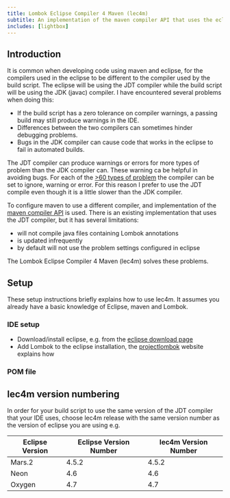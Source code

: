 ```yaml
---
title: Lombok Eclipse Compiler 4 Maven (lec4m)
subtitle: An implementation of the maven compiler API that uses the eclipse (JDT) compiler and can process Lombok files
includes: [lightbox]
---
```

## Introduction ##
It is common when developing code using maven and eclipse, for the compilers used in the eclipse to be different to the compiler used by the build script. The eclipse will be using the JDT compiler while the build script will be using the JDK (javac) compiler. I have encountered several problems when doing this:
* If the build script has a zero tolerance on compiler warnings, a passing build may still produce warnings in the IDE.
* Differences between the two compilers can sometimes hinder debugging problems.
* Bugs in the JDK compiler can cause code that works in the eclipse to fail in automated builds.

The JDT compiler can produce warnings or errors for more types of problem than the JDK compiler can. These warning ca be helpful in avoiding bugs. For each of the [>60 types of problem](https://help.eclipse.org/mars/index.jsp?topic=%2Forg.eclipse.jdt.doc.user%2Freference%2Fpreferences%2Fjava%2Fcompiler%2Fref-preferences-errors-warnings.htm) the compiler can be set to ignore, warning or error. For this reason I prefer to use the JDT compile even though it is a little slower than the JDK compiler.

To configure maven to use a different compiler, and implementation of the [maven compiler API](https://github.com/sonatype/plexus-compiler/blob/master/plexus-compiler-api/src/main/java/org/codehaus/plexus/compiler/AbstractCompiler.java) is used. There is an existing implementation that uses the JDT compiler, but it has several limitations:
* will not compile java files containing Lombok annotations
* is updated infrequently
* by default will not use the problem settings configured in eclipse

The Lombok Eclipse Compiler 4 Maven (lec4m) solves these problems.

## Setup ##
These setup instructions briefly explains how to use lec4m. It assumes you already have a basic knowledge of Eclipse, maven and Lombok.

### IDE setup ###
+ Download/install eclipse, e.g. from the [eclipse download page](https://www.eclipse.org/downloads/)
+ Add Lombok to the eclipse installation, the [projectlombok](https://projectlombok.org/setup/eclipse) website explains how 

### POM file ###



## lec4m version numbering ##
In order for your build script to use the same version of the JDT compiler that your IDE uses, choose lec4m release with the same version number as the version of eclipse you are using e.g.

| Eclipse Version | Eclipse Version Number | lec4m Version Number |
|-----------------|------------------------|----------------------|
| Mars.2          | 4.5.2                  | 4.5.2                |
| Neon            | 4.6                    | 4.6                  |
| Oxygen          | 4.7                    | 4.7                  |
